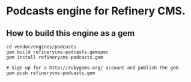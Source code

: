 # Podcasts engine for Refinery CMS.

## How to build this engine as a gem

    cd vendor/engines/podcasts
    gem build refinerycms-podcasts.gemspec
    gem install refinerycms-podcasts.gem
    
    # Sign up for a http://rubygems.org/ account and publish the gem
    gem push refinerycms-podcasts.gem